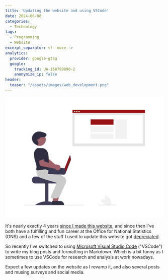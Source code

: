 ```yaml
---
title: 'Updating the website and using VSCode'
date: 2024-06-08
categories:
  - Technology
tags:
  - Programming
  - Website
excerpt_separator: <!--more-->
analytics:
  provider: google-gtag
  google:
    tracking_id: UA-168799890-2
    anonymize_ip: false
header:
  teaser: "/assets/images/web_development.png"
---
```

![](/assets/images/web_development.png)

 It's nearly exactly 4 years [since I made this website](https://naiyanjones.com/technology/how-i-built-this-website/), and since then I've both have a fulfilling and fun career at the Office for National Statistics (ONS) and a few of the stuff I used to update this website got [depreciated](https://github.blog/2022-06-08-sunsetting-atom/). 
  
 So recently I've switched to using [Microsoft Visual Studio Code](https://code.visualstudio.com/) ("VSCode") to write my blog posts and formatting in Markdown. Which is a bit funny as I sometimes to use VSCode for research and analysis at work nowadays.

 Expect a few updates on the website as I revamp it, and also several posts and musing surveys and social media.
 